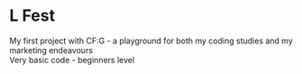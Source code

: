 # L Fest
My first project with CF:G - a playground for both my coding studies and my marketing endeavours<br>
Very basic code - beginners level
